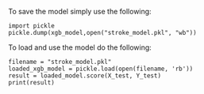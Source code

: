 To save the model simply use the following: 

```
import pickle
pickle.dump(xgb_model,open("stroke_model.pkl", "wb"))

```

To load and use the model do the following: 

```
filename = "stroke_model.pkl"
loaded_xgb_model = pickle.load(open(filename, 'rb'))
result = loaded_model.score(X_test, Y_test)
print(result)
```
